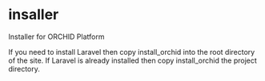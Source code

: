# insaller
Installer for ORCHID Platform

If you need to install Laravel then copy install_orchid into the root directory of the site.
If Laravel is already installed then copy install_orchid the project directory.

